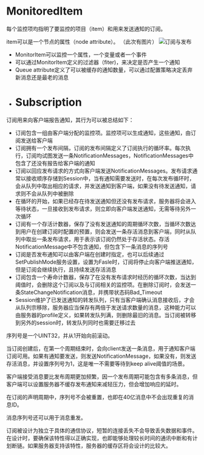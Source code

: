 # MonitoredItem

每个监控项均指明了要监控的项目（item）和用来发送通知的订阅。

item可以是一个节点的属性（node attribute）。
（此次有图片）
![订阅与发布](C:%5CUsers%5CAdmin%5CPictures%5C%E8%AE%A2%E9%98%85%E4%B8%8E%E5%8F%91%E5%B8%83.png)
-   MonitorItem可以监控一个属性，一个变量或者一个事件
-   可以通过MonitorItem定义的过滤器（fiter)，来决定是否产生一个通知
-   Queue attribute定义了可以被缓存的通知数量，可以通过配置策略决定丢弃新消息还是最老的消息
- # Subscription

订阅用来向客户端报告通知，其行为可以被总结如下：

-   订阅包含一组由客户端分配的监控项。监控项可以生成通知，这些通知，由订阅发送给客户端
-   订阅拥有一个发布间隔，订阅的发布间隔定义了订阅执行的循环率。每次执行，订阅均试图发送一条NotificationMessages，NotificationMessages中包含了还没有报告给客户端的通知
-   订阅以回应发布请求的方式向客户端发送NotificationMessages。发布请求通常以接收顺序存储到Session中，当有通知需要发送时，在每次发布循环时，会从队列中取出相应的请求，并发送通知到客户端，如果没有待发送通知，请求则不会从队列中被删除
-   在循环的开始，如果已经存在待发送通知但还没有发布请求，服务器将会进入等待状态，一旦接收到发布请求，则立即向客户端发送通知，无需等待另外一次循环
-   订阅有一个存活计数器，保存了没有发送通知的周期循环次数，当循环次数达到用户在创建订阅时配置的预置，则会发送一条存活消息到客户端，同时从队列中取出一条发布请求，用于表示该订阅仍然处于存活状态。存活NotificationMessage中不包含通知，但包含下一条消息的序列号
-   订阅是否发布通知可以由客户端在创建时指定，也可以后续通过SetPublishMode服务设置，设置为Fasle时，订阅将停止向客户端推送通知，但是订阅会继续执行，且持续发送存活消息
-   订阅包含一个寿命计数器，保存了在没有发布请求时经历的循环次数，当达到阈值时，会删除这个订阅以及与订阅相关的监控项。在删除订阅时，会发送一条StateChangeNotification消息，并携带状态码Bad_Timeout
-   Session维护了已发送通知的转发队列，只有当客户端确认消息接收后，才会从队列宗移除，服务器应当保存有两倍于发送请求数量的消息，这种能力可以由服务器的profile定义，如果转发队列满，则删除最旧的消息。当订阅被转移到另外的session时，转发队列同时也需要迁移过去

序列号是一个UINT32，并从1开始向前滚动。

当订阅创建后，在第一个周期结束时，会向client发送一条消息，用于通知客户端订阅可用。如果有通知要发送，则发送NotificationMessage，如果没有，则发送存活消息，并设置序列号为1，这是唯一不需要等待到keep alive阈值的场景。

客户端接受消息要比发布周期更加频繁，因一个发布周期可能包含有多条消息，但客户端可以设置服务器不缓存发布通知来减轻压力，但会增加响应的延时。

在订阅的声明周期中，序列号不会被重置，也即在40亿消息中不会出现重复的消息ID。

消息序列号还可以用于消息重发。

订阅被设计为独立于具体的通信协议，短暂的连接丢失不会导致丢失数据和事件。在设计时，要确保该特性得以正确实现，也即能够处理较长时间的通讯中断和有计划断链。如果服务器支持该特性，服务器的缓存区将会设计的比较大。
<!--stackedit_data:
eyJoaXN0b3J5IjpbLTI5NzQxMDM3NV19
-->